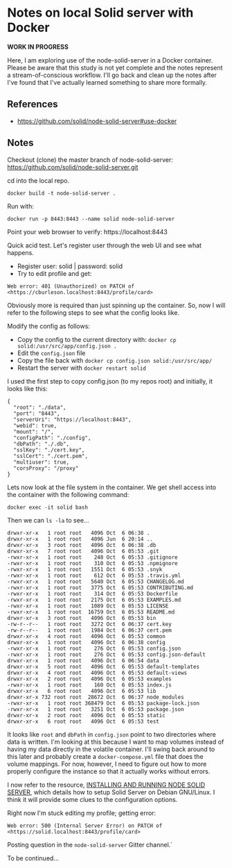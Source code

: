 # Notes on local Solid server with Docker

**WORK IN PROGRESS**

Here, I am exploring use of the node-solid-server in a Docker container. Please be aware that this study is not yet 
complete and the notes represent a stream-of-conscious workflow. I'll go back and clean up the notes after I've found 
that I've actually learned something to share more formally.

## References

- https://github.com/solid/node-solid-server#use-docker

## Notes

Checkout (clone) the master branch of node-solid-server:
https://github.com/solid/node-solid-server.git

cd into the local repo.

`docker build -t node-solid-server .`

Run with:

`docker run -p 8443:8443 --name solid node-solid-server`

Point your web browser to verify:
https://localhost:8443

Quick acid test. Let's register  user through the web UI and see what happens.

- Register user: solid | password: solid
- Try to edit profile and get:

```
Web error: 401 (Unauthorized) on PATCH of <https://cburleson.localhost:8443/profile/card>
```

Obviously more is required than just spinning up the container. So, now I will refer to the following steps to see what 
the config looks like.

Modify the config as follows:

- Copy the config to the current directory with: `docker cp solid:/usr/src/app/config.json .`
- Edit the `config.json` file
- Copy the file back with `docker cp config.json solid:/usr/src/app/`
- Restart the server with `docker restart solid`

I used the first step to copy config.json (to my repos root) and initially, it looks like this:

```
{
  "root": "./data",
  "port": "8443",
  "serverUri": "https://localhost:8443",
  "webid": true,
  "mount": "/",
  "configPath": "./config",
  "dbPath": "./.db",
  "sslKey": "./cert.key",
  "sslCert": "./cert.pem",
  "multiuser": true,
  "corsProxy": "/proxy"
}
```

Lets now look at the file system in the container. We get shell access into the container with the following command:

`docker exec -it solid bash`

Then we can `ls -la` to see...

```
drwxr-xr-x   1 root root   4096 Oct  6 06:38 .
drwxr-xr-x   1 root root   4096 Jun  6 20:14 ..
drwxr-xr-x   3 root root   4096 Oct  6 06:38 .db
drwxr-xr-x   7 root root   4096 Oct  6 05:53 .git
-rwxr-xr-x   1 root root    248 Oct  6 05:53 .gitignore
-rwxr-xr-x   1 root root    310 Oct  6 05:53 .npmignore
-rwxr-xr-x   1 root root   1551 Oct  6 05:53 .snyk
-rwxr-xr-x   1 root root    612 Oct  6 05:53 .travis.yml
-rwxr-xr-x   1 root root   5640 Oct  6 05:53 CHANGELOG.md
-rwxr-xr-x   1 root root   3775 Oct  6 05:53 CONTRIBUTING.md
-rwxr-xr-x   1 root root    314 Oct  6 05:53 Dockerfile
-rwxr-xr-x   1 root root   2175 Oct  6 05:53 EXAMPLES.md
-rwxr-xr-x   1 root root   1089 Oct  6 05:53 LICENSE
-rwxr-xr-x   1 root root  16759 Oct  6 05:53 README.md
drwxr-xr-x   3 root root   4096 Oct  6 05:53 bin
-rw-r--r--   1 root root   3272 Oct  6 06:37 cert.key
-rw-r--r--   1 root root   1984 Oct  6 06:37 cert.pem
drwxr-xr-x   4 root root   4096 Oct  6 05:53 common
drwxr-xr-x   1 root root   4096 Oct  6 06:38 config
-rwxr-xr-x   1 root root    276 Oct  6 05:53 config.json
-rwxr-xr-x   1 root root    276 Oct  6 05:53 config.json-default
drwxr-xr-x   1 root root   4096 Oct  6 06:54 data
drwxr-xr-x   5 root root   4096 Oct  6 05:53 default-templates
drwxr-xr-x   4 root root   4096 Oct  6 05:53 default-views
drwxr-xr-x   2 root root   4096 Oct  6 05:53 examples
-rwxr-xr-x   1 root root    160 Oct  6 05:53 index.js
drwxr-xr-x   6 root root   4096 Oct  6 05:53 lib
drwxr-xr-x 732 root root  28672 Oct  6 06:37 node_modules
-rwxr-xr-x   1 root root 368479 Oct  6 05:53 package-lock.json
-rwxr-xr-x   1 root root   3251 Oct  6 05:53 package.json
drwxr-xr-x   2 root root   4096 Oct  6 05:53 static
drwxr-xr-x   6 root root   4096 Oct  6 05:53 test
```

It looks like `root` and `dbPath` in `config.json` point to two directories where data is written. I'm looking at this 
because I want to map volumes instead of having my data directly in the volatile container. I'll swing back around to 
this later and probably create a `docker-compose.yml` file that does the volume mappings. For now, however, I need 
to figure out how to more properly configure the instance so that it actually works without errors.

I now refer to the resource, [INSTALLING AND RUNNING NODE SOLID SERVER](https://solid.inrupt.com/docs/installing-running-nss), 
which details how to setup Solid Server on Debian GNU/Linux. I think it will provide some clues to the configuration 
options.

Right now I'm stuck editing my profile; getting error:

`Web error: 500 (Internal Server Error) on PATCH of <https://solid.localhost:8443/profile/card>`

Posting question in the `node-solid-server` Gitter channel.`

To be continued...

